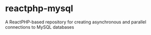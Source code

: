 # reactphp-mysql
A ReactPHP-based repository for creating asynchronous and parallel connections to MySQL databases
